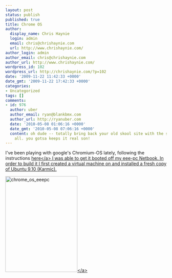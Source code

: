 ```yaml
---
layout: post
status: publish
published: true
title: Chrome OS
author:
  display_name: Chris Haynie
  login: admin
  email: chris@chrishaynie.com
  url: http://www.chrishaynie.com/
author_login: admin
author_email: chris@chrishaynie.com
author_url: http://www.chrishaynie.com/
wordpress_id: 102
wordpress_url: http://chrishaynie.com/?p=102
date: '2009-11-22 11:42:33 +0000'
date_gmt: '2009-11-22 17:42:33 +0000'
categories:
- Uncategorized
tags: []
comments:
- id: 976
  author: uber
  author_email: ryan@blankbmx.com
  author_url: http://ryanuber.com
  date: '2010-05-08 01:06:16 +0000'
  date_gmt: '2010-05-08 07:06:16 +0000'
  content: oh dude -- totally bring back your old skool site with the sax logo and
    all. you gotsa keeps it real son!
---
```

<p>I've been playing with google's Chromium-OS lately, following the instructions <a href="http:&#47;&#47;sites.google.com&#47;a&#47;chromium.org&#47;dev&#47;chromium-os&#47;building-chromium-os&#47;build-instructions">here<&#47;a> I was able to get it booted off my eee-pc Netbook. In order to build it I first created a virtual machine on and installed a fresh copy of Ubuntu 9.10 (Karmic).</p>
<p><a href="http:&#47;&#47;chrishaynie.com&#47;wp-content&#47;uploads&#47;2009&#47;11&#47;chrome_os_eeepc.jpg"><img class="alignnone size-medium wp-image-104" title="chrome_os_eeepc" src="http:&#47;&#47;chrishaynie.com&#47;wp-content&#47;uploads&#47;2009&#47;11&#47;chrome_os_eeepc-225x300.jpg" alt="chrome_os_eeepc" width="225" height="300" &#47;><&#47;a></p>
